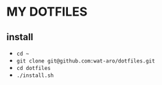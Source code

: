 MY DOTFILES
===

install
---
* `cd ~`
* `git clone git@github.com:wat-aro/dotfiles.git`
* `cd dotfiles`
* `./install.sh`